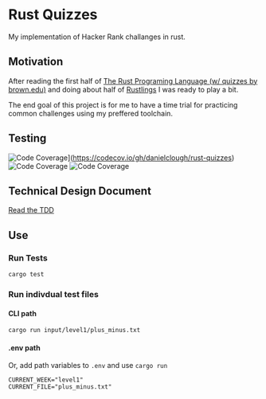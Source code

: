 # Rust Quizzes

My implementation of Hacker Rank challanges in rust.

## Motivation
After reading the first half of [The Rust Programing Language (w/ quizzes by brown.edu)](https://rust-book.cs.brown.edu/) and doing about half of [Rustlings](https://github.com/rust-lang/rustlings/) I was ready to play a bit.

The end goal of this project is for me to have a time trial for practicing common challenges using my preffered toolchain.

## Testing
![Code Coverage](https://codecov.io/gh/danielclough/rust-quizzes/branch/main/graph/badge.svg?token=ZSYEUFAGUV)](https://codecov.io/gh/danielclough/rust-quizzes)
![Code Coverage](https://codecov.io/gh/danielclough/rust-quizzes/branch/main/graphs/sunburst.svg?token=ZSYEUFAGUV)
![Code Coverage](https://codecov.io/gh/danielclough/rust-quizzes/branch/main/graphs/tree.svg?token=ZSYEUFAGUV)

## Technical Design Document
[Read the TDD]()

## Use 

### Run Tests
`cargo test`

### Run indivdual test files
#### CLI path
`cargo run input/level1/plus_minus.txt`

#### .env path
Or, add path variables to `.env` and use `cargo run`
```
CURRENT_WEEK="level1"
CURRENT_FILE="plus_minus.txt"
```
